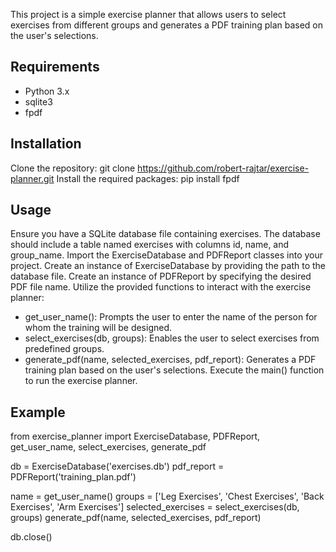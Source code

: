 This project is a simple exercise planner that allows users to select exercises from different groups and generates a PDF training plan based on the user's selections.

Requirements
---------------------------
 - Python 3.x
 - sqlite3
 - fpdf

Installation
--------------------------------------------
Clone the repository: git clone https://github.com/robert-rajtar/exercise-planner.git
Install the required packages: pip install fpdf

Usage
---------------------------------------------
Ensure you have a SQLite database file containing exercises. The database should include a table named exercises with columns id, name, and group_name.
Import the ExerciseDatabase and PDFReport classes into your project.
Create an instance of ExerciseDatabase by providing the path to the database file.
Create an instance of PDFReport by specifying the desired PDF file name.
Utilize the provided functions to interact with the exercise planner:
 - get_user_name(): Prompts the user to enter the name of the person for whom the training will be designed.
 - select_exercises(db, groups): Enables the user to select exercises from predefined groups.
 - generate_pdf(name, selected_exercises, pdf_report): Generates a PDF training plan based on the user's selections.
Execute the main() function to run the exercise planner.

Example
---------------------------------------------
from exercise_planner import ExerciseDatabase, PDFReport, get_user_name, select_exercises, generate_pdf

db = ExerciseDatabase('exercises.db')
pdf_report = PDFReport('training_plan.pdf')

name = get_user_name()
groups = ['Leg Exercises', 'Chest Exercises', 'Back Exercises', 'Arm Exercises']
selected_exercises = select_exercises(db, groups)
generate_pdf(name, selected_exercises, pdf_report)

db.close()

